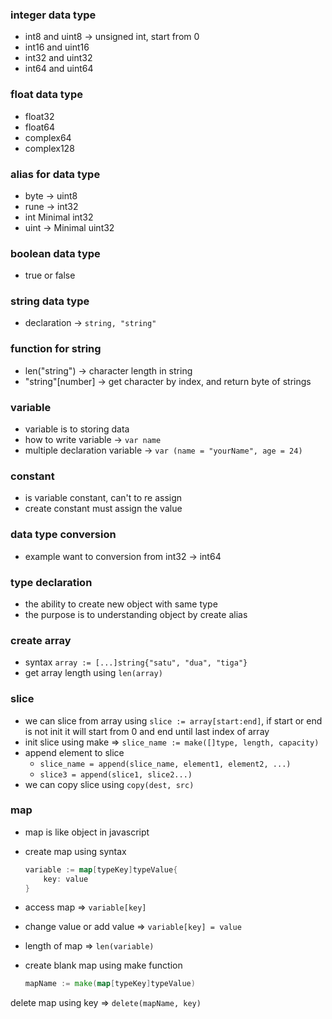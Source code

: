 ### integer data type
- int8 and uint8 -> unsigned int, start from 0
- int16 and uint16
- int32 and uint32
- int64 and uint64
### float data type
- float32
- float64
- complex64
- complex128
### alias for data type
- byte -> uint8
- rune -> int32
- int Minimal int32
- uint -> Minimal uint32
### boolean data type
- true or false
### string data type
- declaration -> `string, "string"`
### function for string
- len("string") -> character length in string
- "string"[number] -> get character by index, and return byte of strings
### variable
- variable is to storing data
- how to write variable -> `var name`
- multiple declaration variable -> `var (name = "yourName", age = 24)`
### constant
- is variable constant, can't to re assign
- create constant must assign the value
### data type conversion
- example want to conversion from int32 -> int64
### type declaration
- the ability to create new object with same type
- the purpose is to understanding object by create alias
### create array
- syntax `array := [...]string{"satu", "dua", "tiga"}`
- get array length using `len(array)`
### slice
- we can slice from array using `slice := array[start:end]`, if start or end is not init it will start from 0 and end until last index of array
- init slice using make => `slice_name := make([]type, length, capacity)`
- append element to slice
  - `slice_name = append(slice_name, element1, element2, ...)`
  - `slice3 = append(slice1, slice2...)`
- we can copy slice using `copy(dest, src)`

### map

- map is like object in javascript

- create map using syntax

  ```go
  variable := map[typeKey]typeValue{
      key: value
  }
  ```

- access map => `variable[key]`

- change value or add value => `variable[key] = value`

- length of map => `len(variable)`

- create blank map using make function

  ```go
  mapName := make(map[typeKey]typeValue)
  ```

delete map using key => `delete(mapName, key)`